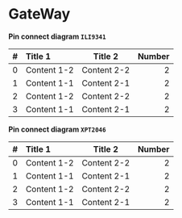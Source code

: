 # GateWay

**Pin connect diagram `ILI9341`**

| #   | Title 1     | Title 2     | Number |
| --- | :---------- | ----------- | -----: |
| 0   | Content 1-2 | Content 2-2 |      2 |
| 1   | Content 1-1 | Content 2-1 |      2 |
| 2   | Content 1-2 | Content 2-2 |      2 |
| 3   | Content 1-1 | Content 2-1 |      2 |

**Pin connect diagram `XPT2046`**

| #   | Title 1     | Title 2     | Number |
| --- | :---------- | ----------- | -----: |
| 0   | Content 1-2 | Content 2-2 |      2 |
| 1   | Content 1-1 | Content 2-1 |      2 |
| 2   | Content 1-2 | Content 2-2 |      2 |
| 3   | Content 1-1 | Content 2-1 |      2 |